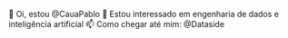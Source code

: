 👋 Oi, estou @CauaPablo
👀 Estou interessado em engenharia de dados e inteligência artificial
📫 Como chegar até mim: @Dataside

<!---
CauaPablo/CauaPablo is a ✨ special ✨ repository because its `README.md` (this file) appears on your GitHub profile.
You can click the Preview link to take a look at your changes.
--->
